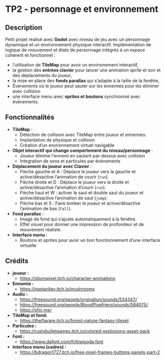 # TP2 - personnage et environnement

## Description
Petit projet réalisé avec **Godot** avec niveau de jeu avec un personnage dynamique et un environnement physique interactif. Implémentation de logique de mouvement et états de personnage intégrés à un espace cohérent et fonctionnel :
- l’utilisation de **TileMap** pour avoir un enviromement interactif,
- la gestion des **entrées clavier** pour lancer une animation sprite et son et des déplacements du joueur,
- la mise en place des **fonds parallax** qui s’adapte à la taille de la fenêtre,
- Évenements où le joueur peut sauter sur les ennemies pour les éliminer avec collision
- une interface menu avec **sprites et boutons** synchronisé avec événements.

## Fonctionnalités
- **TileMap** :
  - Détection de collision avec TileMap entre joueur et ennemies.
  - Implantation de physique et collision
  - Création d’un environnement virtuel navigable
- **Objet interactif qui change comportement du niveau/personnage** :
  - Joueur élimine l'ennemi en sautant par-dessus avec collision
  - Integration de sons et particules par événements
- **Déplacement du joueur avec Clavier** :
  - Flèche gauche et A : Déplace le joueur vers la gauche et active/désactive l’animation de courir (`run`).
  - Flèche droite et D : Déplace le joueur vers la droite et active/désactive l’animation d’courir (`run`).
  - Flèche haut et W : activer le saut et double saut du joueur et active/désactive l’animation de saut (`jump`).
  - Flèche bas et S : Faire tomber le joueur et active/désactive l’animation de bas (`fall`).
- **Fond parallax** :
  - Image de fond qui s’ajuste automatiquement à la fenêtre.
  - Effet visuel pour donner une impression de profondeur et de mouvement réaliste.
- **Interface menu** :
  - Boutons et sprites pour avoir un bon fonctionnement d’une interface virtuelle
 
 ## Crédits
 - **joueur :**
   - https://oboropixel.itch.io/character-animations
 - **Ennemie :**
   - https://nastanliev.itch.io/mushrooms
 - **Audio :**
   - https://freesound.org/people/orginaljun/sounds/534347/
   - https://freesound.org/people/BloodPixelHero/sounds/584075/
   - https://sfxr.me/
 - **TileMap et fond:**
   - https://theflavare.itch.io/forest-nature-fantasy-tileset
 - **Particules :**
   - https://rustybulletgames.itch.io/colored-explosions-asset-pack
 - **Font :**
   - https://www.dafont.com/fr/kiwisoda.font
 - **Interface menu (cadres) :**
   - https://bdragon1727.itch.io/free-pixel-frames-buttons-panels-part-2

